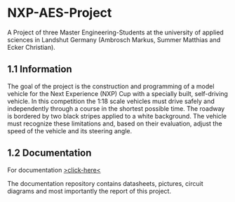 # NXP-AES-Project 
A Project of three Master Engineering-Students at the university of applied sciences in Landshut Germany (Ambrosch Markus, Summer Matthias and Ecker Christian).

## 1.1 Information
The goal of the project is the construction and programming of a model vehicle for the Next Experience (NXP) Cup with a specially built, self-driving vehicle. In this competition the 1:18 scale vehicles must drive safely and independently through a course in the shortest possible time. The roadway is bordered by two black stripes applied to a white background. The vehicle must recognize these limitations and, based on their evaluation, adjust the speed of the vehicle and its steering angle.


## 1.2 Documentation
For documentation [>click-here<](https://github.com/CEcker94/nxp-aes-documentation) 

The documentation repository contains datasheets, pictures, circuit diagrams and most importantly the report of this project.
